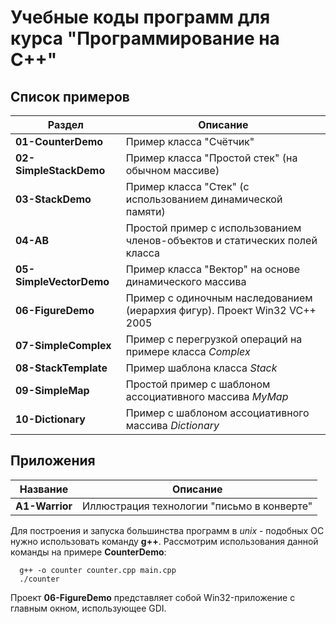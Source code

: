 # Учебные коды программ для курса "Программирование на С++"

## Список примеров

| Раздел                            | Описание                          |
|----------------------------------|-----------------------------------|
|**01-CounterDemo**      | Пример класса "Счётчик"           |
|**02-SimpleStackDemo** | Пример класса "Простой стек" (на обычном массиве)|
|**03-StackDemo** | Пример класса "Стек" (с использованием динамической памяти)|
|**04-AB**| Простой пример с использованием членов-объектов и статических полей класса |
|**05-SimpleVectorDemo** | Пример класса "Вектор" на основе динамического массива |
|**06-FigureDemo** | Пример с одиночным наследованием (иерархия фигур). Проект Win32 VC++ 2005 |
| **07-SimpleComplex** | Пример с перегрузкой операций на примере класса *Complex* |
| **08-StackTemplate** | Пример шаблона класса *Stack* |
| **09-SimpleMap** | Простой пример с шаблоном ассоциативного массива *MyMap* |
| **10-Dictionary** | Пример с шаблоном ассоциативного массива *Dictionary* |



## Приложения



| Название  | Описание  |
|---------------|----------------|
| **A1-Warrior**    |   Иллюстрация технологии "письмо в конверте"  |


Для построения и запуска большинства программ в *unix* - подобных ОС нужно использовать команду **g++**. Рассмотрим использования данной команды на примере **CounterDemo**:

```
  g++ -o counter counter.cpp main.cpp
  ./counter
```

Проект **06-FigureDemo** представляет собой Win32-приложение с главным окном, использующее GDI.
